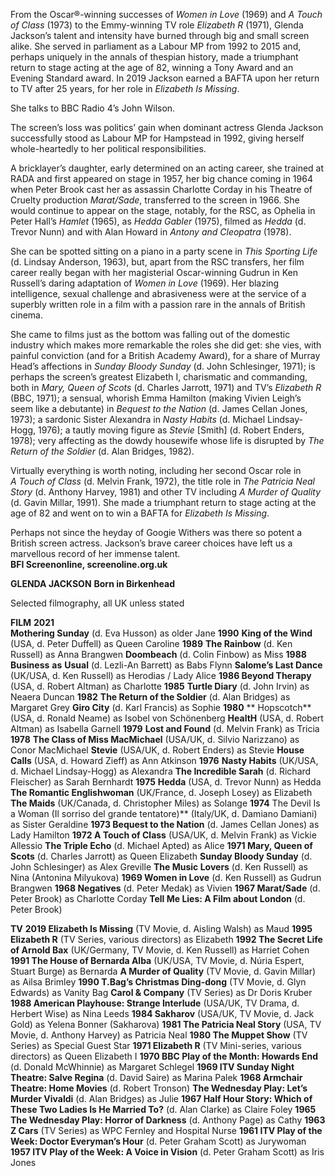 
From the Oscar®-winning successes of _Women in Love_ (1969) and _A Touch of Class_ (1973) to the Emmy-winning TV role _Elizabeth R_ (1971), Glenda Jackson’s talent and intensity have burned through big and small screen alike. She served in parliament as a Labour MP from 1992 to 2015 and, perhaps uniquely in the annals of thespian history, made a triumphant return to stage acting at the age of 82, winning a Tony Award and an Evening Standard award. In 2019 Jackson earned a BAFTA upon her return to TV after 25 years, for her role in _Elizabeth Is Missing_.

She talks to BBC Radio 4’s John Wilson.

The screen’s loss was politics’ gain when dominant actress Glenda Jackson successfully stood as Labour MP for Hampstead in 1992, giving herself whole-heartedly to her political responsibilities.

A bricklayer’s daughter, early determined on an acting career, she trained at RADA and first appeared on stage in 1957, her big chance coming in 1964 when Peter Brook cast her as assassin Charlotte Corday in his Theatre of Cruelty production _Marat/Sade_, transferred to the screen in 1966. She would continue to appear on the stage, notably, for the RSC, as Ophelia in Peter Hall’s _Hamlet_ (1965), as _Hedda Gabler_ (1975), filmed as _Hedda_ (d. Trevor Nunn) and with Alan Howard in _Antony and Cleopatra_ (1978).

She can be spotted sitting on a piano in a party scene in _This Sporting Life_  
(d. Lindsay Anderson, 1963), but, apart from the RSC transfers, her film career really began with her magisterial Oscar-winning Gudrun in Ken Russell’s daring adaptation of _Women in Love_ (1969). Her blazing intelligence, sexual challenge and abrasiveness were at the service of a superbly written role in a film with a passion rare in the annals of British cinema.

She came to films just as the bottom was falling out of the domestic industry which makes more remarkable the roles she did get: she vies, with painful conviction (and for a British Academy Award), for a share of Murray Head’s affections in _Sunday Bloody Sunday_ (d. John Schlesinger, 1971); is perhaps the screen’s greatest Elizabeth I, charismatic and commanding, both in _Mary, Queen of Scots_ (d. Charles Jarrott, 1971) and TV’s _Elizabeth R_ (BBC, 1971); a sensual, whorish Emma Hamilton (making Vivien Leigh’s seem like a debutante) in _Bequest to the Nation_ (d. James Cellan Jones, 1973); a sardonic Sister Alexandra in _Nasty Habits_ (d. Michael Lindsay-Hogg, 1976); a tautly moving figure as _Stevie_ [Smith] (d. Robert Enders, 1978); very affecting as the dowdy housewife whose life is disrupted by _The Return of the Soldier_ (d. Alan Bridges, 1982).

Virtually everything is worth noting, including her second Oscar role in  
_A Touch of Class_ (d. Melvin Frank, 1972), the title role in _The Patricia Neal Story_ (d. Anthony Harvey, 1981) and other TV including _A Murder of Quality_ (d. Gavin Millar, 1991). She made a triumphant return to stage acting at the age of 82 and went on to win a BAFTA for _Elizabeth Is Missing_.

Perhaps not since the heyday of Googie Withers was there so potent a British screen actress. Jackson’s brave career choices have left us a marvellous record of her immense talent.  
**BFI Screenonline, screenoline.org.uk**  

 

**GLENDA JACKSON**
**Born in Birkenhead**

Selected filmography, all UK unless stated

**FILM**
**2021  
Mothering Sunday** (d. Eva Husson) as older Jane
**1990** 
**King of the Wind** (USA, d. Peter Duffell) as Queen Caroline
**1989** 
**The Rainbow** (d. Ken Russell) as Anna Brangwen
**Doombeach** (d. Colin Finbow) as Miss
**1988** 
**Business** **as** **Usual** (d. Lezli-An Barrett) as Babs Flynn
**Salome’s Last Dance** (UK/USA, d. Ken Russell) as Herodias / Lady Alice
**1986 
Beyond Therapy** (USA, d. Robert Altman) as Charlotte
**1985**
**Turtle Diary** (d. John Irvin) as Neaera Duncan
**1982**
**The Return of the Soldier** (d. Alan Bridges) as Margaret Grey
**Giro City** (d. Karl Francis) as Sophie
**1980**
** Hopscotch** (USA, d. Ronald Neame) as Isobel von Schönenberg
**HealtH** (USA, d. Robert Altman) as Isabella Garnell
**1979**
**Lost and Found** (d. Melvin Frank) as Tricia
**1978** 
**The Class of Miss MacMichael** (USA/UK, d. Silvio Narizzano) as Conor MacMichael
**Stevie** (USA/UK, d. Robert Enders) as Stevie
**House Calls** (USA, d. Howard Zieff) as Ann Atkinson
**1976**
**Nasty Habits** (UK/USA, d. Michael Lindsay-Hogg) as Alexandra
**The Incredible Sarah** (d. Richard Fleischer) as Sarah Bernhardt
**1975**
**Hedda** (USA, d. Trevor Nunn) as Hedda
**The Romantic Englishwoman** (UK/France, d. Joseph Losey) as Elizabeth
**The Maids** (UK/Canada, d. Christopher Miles) as Solange
**1974** The Devil Is a Woman (Il sorriso del grande tentatore)** (Italy/UK, d. Damiano Damiani) as Sister Geraldine
**1973 Bequest to the Nation** (d. James Cellan Jones) as Lady Hamilton
**1972 A Touch of Class** (USA/UK, d. Melvin Frank) as Vickie Allessio
**The Triple Echo** (d. Michael Apted) as Alice
**1971 Mary, Queen of Scots** (d. Charles Jarrott) as Queen Elizabeth
**Sunday Bloody Sunday** (d. John Schlesinger) as Alex Greville
**The Music Lovers** (d. Ken Russell) as Nina (Antonina Milyukova)
**1969 Women in Love** (d. Ken Russell) as Gudrun Brangwen
**1968 Negatives** (d. Peter Medak) as Vivien
**1967 Marat/Sade** (d. Peter Brook) as Charlotte Corday
**Tell Me Lies: A Film about London** (d. Peter Brook)

**TV**
**2019 Elizabeth Is Missing** (TV Movie, d. Aisling Walsh) as Maud
**1995 Elizabeth R** (TV Series, various directors) as Elizabeth
**1992 The Secret Life of Arnold Bax** (UK/Germany, TV Movie, d. Ken Russell) as Harriet Cohen
**1991 The House of Bernarda Alba** (UK/USA, TV Movie, d. Núria Espert, Stuart Burge) as Bernarda
**A Murder of Quality** (TV Movie, d. Gavin Millar) as Ailsa Brimley
**1990 T.Bag’s Christmas Ding-dong** (TV Movie, d. Glyn Edwards) as Vanity Bag
**Carol & Company** (TV Series) as Dr Doris Kruber
**1988 American Playhouse: Strange Interlude** (USA/UK, TV Drama,
d. Herbert Wise) as Nina Leeds
**1984 Sakharov** (USA/UK, TV Movie, d. Jack Gold) as Yelena Bonner (Sakharova)
**1981 The Patricia Neal Story** (USA, TV Movie, d. Anthony Harvey) as Patricia Neal
**1980 The Muppet Show** (TV Series) as Special Guest Star
**1971 Elizabeth R** (TV Mini-series, various directors) as Queen Elizabeth I
**1970 BBC Play of the Month: Howards End** (d. Donald McWhinnie) as Margaret Schlegel
**1969 ITV Sunday Night Theatre: Salve Regina** (d. David Saire) as Marina Palek
**1968 Armchair Theatre: Home Movies** (d. Robert Tronson)
**The Wednesday Play: Let’s Murder Vivaldi** (d. Alan Bridges) as Julie
**1967 Half Hour Story: Which of These Two Ladies Is He Married To?** (d. Alan Clarke) as Claire Foley
**1965 The Wednesday Play: Horror of Darkness** (d. Anthony Page) as Cathy
**1963 Z Cars** (TV Series) as WPC Fernley and Hospital Nurse
**1961 ITV Play of the Week: Doctor Everyman’s Hour** (d. Peter Graham Scott) as Jurywoman
**1957 ITV Play of the Week: A Voice in Vision** (d. Peter Graham Scott) as Iris Jones
<!--stackedit_data:
eyJoaXN0b3J5IjpbLTEyODQ4NDk4NywtMjAyMTY0ODYxOSwxNj
IwNzc0NzU5XX0=
-->